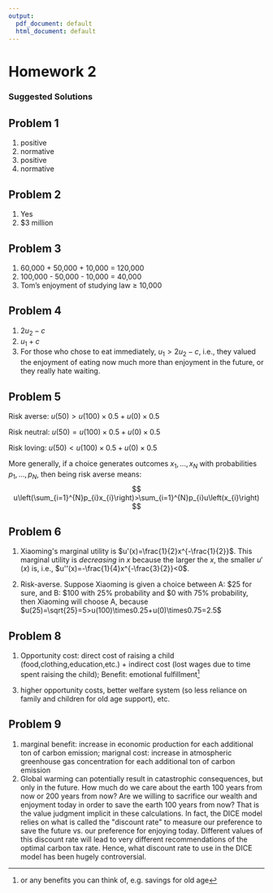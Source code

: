 ```yaml
---
output:
  pdf_document: default
  html_document: default
---
```

# Homework 2
### Suggested Solutions
## Problem 1
1. positive
2. normative
3. positive
4. normative

## Problem 2
1. Yes
2. $3 million

## Problem 3
1. 60,000 + 50,000 + 10,000 = 120,000
2. 100,000 - 50,000 - 10,000 = 40,000
3. Tom’s enjoyment of studying law $\ge$ 10,000

## Problem 4
1. $2u_2 - c$
2. $u_1 + c$
3. For those who chose to eat immediately, $u_1 > 2u_2 - c$, i.e., they valued the enjoyment of eating now much more than enjoyment in the future, or they really hate waiting.

## Problem 5
Risk averse: $u(50) > u(100)\times0.5 + u(0)\times0.5$

Risk neutral: $u(50) = u(100)\times0.5 + u(0)\times0.5$

Risk loving: $u(50) < u(100)\times0.5 + u(0)\times0.5$

More generally, if a choice generates outcomes $x_1, ..., x_N$ with probabilities $p_1,...,p_N$, then being risk averse means:
$$ u\left(\sum_{i=1}^{N}p_{i}x_{i}\right)>\sum_{i=1}^{N}p_{i}u\left(x_{i}\right) $$

## Problem 6
1. Xiaoming's marginal utility is $u'(x)=\frac{1}{2}x^{-\frac{1}{2}}$. This marginal utility is _decreasing_ in $x$ because the larger the $x$, the smaller $u'(x)$ is, i.e., $u''(x)=-\frac{1}{4}x^{-\frac{3}{2}}<0$.

2. Risk-averse. Suppose Xiaoming is given a choice between A: \$25 for sure, and B: \$100 with 25% probability and \$0 with 75% probability, then Xiaoming will choose A, because $u(25)=\sqrt{25}=5>u(100)\times0.25+u(0)\times0.75=2.5$

## Problem 8
1. Opportunity cost: direct cost of raising a child (food,clothing,education,etc.) + indirect cost (lost wages due to time spent raising the child); Benefit: emotional fulfillment[^1]

[^1]: or any benefits you can think of, e.g. savings for old age

3. higher opportunity costs, better welfare system (so less reliance on family and children for old age support), etc.

## Problem 9 

1. marginal benefit: increase in economic production for each additional ton of carbon emission; marignal cost: increase in atmospheric greenhouse gas concentration for each additional ton of carbon emission
2. Global warming can potentially result in catastrophic consequences, but only in the future. How much do we care about the earth 100 years from now or 200 years from now? Are we willing to sacrifice our wealth and enjoyment today in order to save the earth 100 years from now? That is the value judgment implicit in these calculations. In fact, the DICE model relies on what is called the "discount rate" to measure our preference to save the future vs. our preference for enjoying today. Different values of this discount rate will lead to very different recommendations of the optimal carbon tax rate. Hence, what discount rate to use in the DICE model has been hugely controversial.